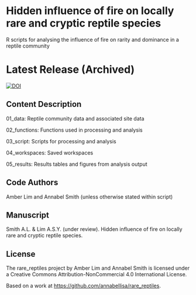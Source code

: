 # Hidden influence of fire on locally rare and cryptic reptile species

R scripts for analysing the influence of fire on rarity and dominance in a reptile community

# Latest Release (Archived)
[![DOI](https://zenodo.org/badge/604401015.svg)](https://zenodo.org/records/14841798)

## Content Description

01_data: Reptile community data and associated site data

02_functions: Functions used in processing and analysis

03_script: Scripts for processing and analysis

04_workspaces: Saved workspaces

05_results: Results tables and figures from analysis output

## Code Authors

Amber Lim and Annabel Smith (unless otherwise stated within script)

## Manuscript

Smith A.L. & Lim A.S.Y. (under review). Hidden influence of fire on locally rare and cryptic reptile species.

## License

The rare_reptiles project by Amber Lim and Annabel Smith is licensed under a Creative Commons Attribution-NonCommercial 4.0 International License.

Based on a work at https://github.com/annabellisa/rare_reptiles.